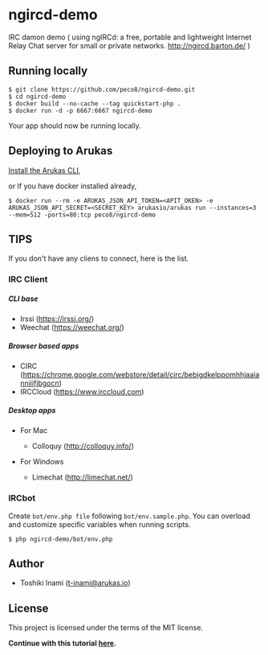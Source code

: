 # ngircd-demo 
IRC damon demo ( using ngIRCd: a free, portable and lightweight Internet Relay Chat server for small or private networks. http://ngircd.barton.de/ ) 

## Running locally

```
$ git clone https://github.com/peco8/ngircd-demo.git
$ cd ngircd-demo
$ docker build --no-cache --tag quickstart-php .
$ docker run -d -p 6667:6667 ngircd-demo
```
Your app should now be running locally.

## Deploying to Arukas

[Install the Arukas CLI](https://github.com/arukasio/cli),

or If you have docker installed already,
```
$ docker run --rm -e ARUKAS_JSON_API_TOKEN=<APIT_OKEN> -e ARUKAS_JSON_API_SECRET=<SECRET_KEY> arukasio/arukas run --instances=3 --mem=512 -ports=80:tcp peco8/ngircd-demo
```
## TIPS
If you don't have any cliens to connect, here is the list.

### IRC Client
##### CLI base
- Irssi (https://irssi.org/)
- Weechat (https://weechat.org/)

##### Browser based apps
- CIRC (https://chrome.google.com/webstore/detail/circ/bebigdkelppomhhjaaianniiifjbgocn)
- IRCCloud (https://www.irccloud.com)

##### Desktop apps

- For Mac
  - Colloquy (http://colloquy.info/)

- For Windows
  - Limechat (http://limechat.net/)

### IRCbot
Create `bot/env.php file` following `bot/env.sample.php`.
You can overload and customize specific variables when running scripts.

`$ php ngircd-demo/bot/env.php`

## Author

* Toshiki Inami (<t-inami@arukas.io>)

## License

This project is licensed under the terms of the MIT license.

**Continue with this tutorial [here](/).**


